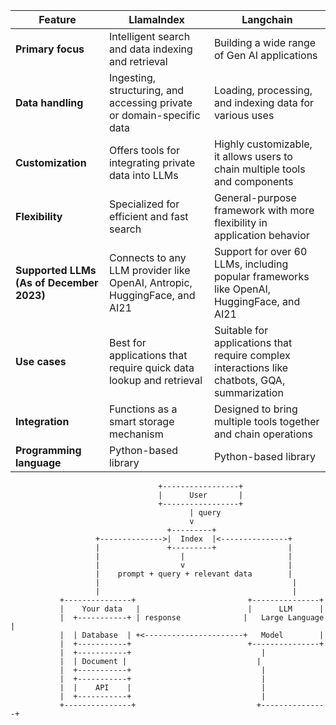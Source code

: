 | **Feature** | **LlamaIndex** | **Langchain** |
|-------------|----------------|---------------|
| **Primary focus** | Intelligent search and data indexing and retrieval | Building a wide range of Gen AI applications |
| **Data handling** | Ingesting, structuring, and accessing private or domain-specific data | Loading, processing, and indexing data for various uses |
| **Customization** | Offers tools for integrating private data into LLMs | Highly customizable, it allows users to chain multiple tools and components |
| **Flexibility** | Specialized for efficient and fast search | General-purpose framework with more flexibility in application behavior |
| **Supported LLMs (As of December 2023)** | Connects to any LLM provider like OpenAI, Antropic, HuggingFace, and AI21 | Support for over 60 LLMs, including popular frameworks like OpenAI, HuggingFace, and AI21 |
| **Use cases** | Best for applications that require quick data lookup and retrieval | Suitable for applications that require complex interactions like chatbots, GQA, summarization |
| **Integration** | Functions as a smart storage mechanism | Designed to bring multiple tools together and chain operations |
| **Programming language** | Python-based library | Python-based library |




```plaintext
                                 +-----------------+
                                 |      User       |
                                 +-----------------+
                                        | query
                                        v
                                   +---------+
                   +-------------->|  Index  |<---------------+
                   |               +---------+                |
                   |                  |                       |
                   |                  v                       |
                   |    prompt + query + relevant data        |
                   |                                           |
                   |                                           |
           +---------------+                         +---------------+
           |    Your data   |                        |      LLM      |
           |  +-----------+ | response              |   Large Language  |
           |  | Database  | +<----------------------+   Model        |
           |  +-----------+                          +---------------+
           |  +-----------+                             |
           |  | Document |                             |
           |  +-----------+                             |
           |  +-----------+                             |
           |  |    API    |                             |
           |  +-----------+                             |
           +---------------+                           +---------------+
